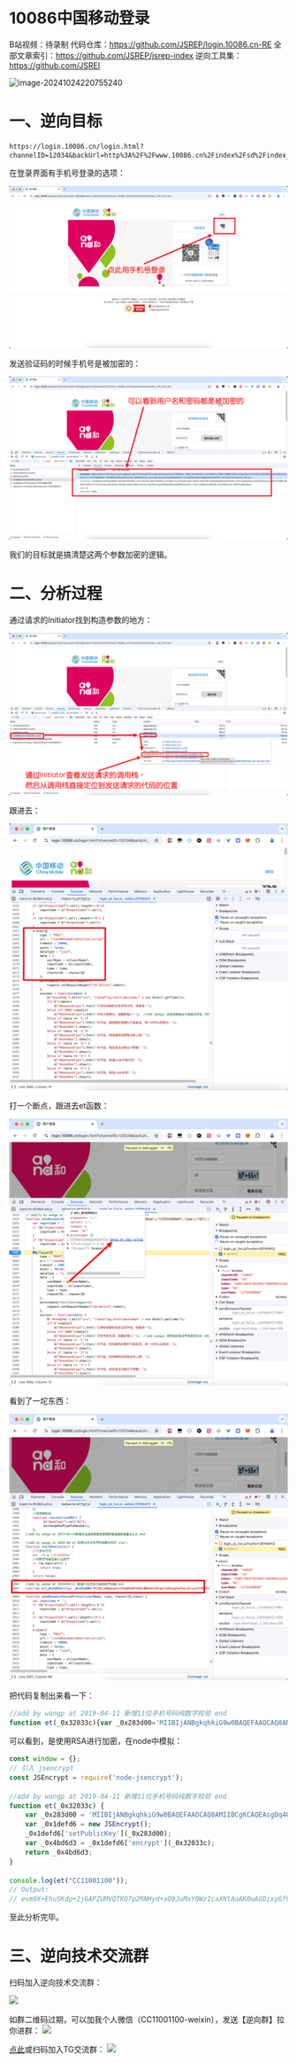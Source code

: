 # 10086中国移动登录

B站视频：待录制
代码仓库：https://github.com/JSREP/login.10086.cn-RE
全部文章索引：https://github.com/JSREP/jsrep-index
逆向工具集：https://github.com/JSREI

![image-20241024220755240](https://cdn.jsdelivr.net/gh/JSREI/.github/profile/README.assets/image-20241024220755240.png)

# 一、逆向目标

```
https://login.10086.cn/login.html?channelID=12034&backUrl=http%3A%2F%2Fwww.10086.cn%2Findex%2Fsd%2Findex_531_531.html
```

在登录界面有手机号登录的选项：

![image-20250101221434204](./README.assets/image-20250101221434204.png)

发送验证码的时候手机号是被加密的：

![image-20250101221547178](./README.assets/image-20250101221547178.png)

我们的目标就是搞清楚这两个参数加密的逻辑。

# 二、分析过程

通过请求的Initiator找到构造参数的地方：

![image-20250101221747671](./README.assets/image-20250101221747671.png)

跟进去：

![image-20250101222003225](./README.assets/image-20250101222003225.png)

打一个断点，跟进去et函数：

![image-20250101222109936](./README.assets/image-20250101222109936.png)

看到了一坨东西：

![image-20250101222243636](./README.assets/image-20250101222243636.png)

把代码复制出来看一下：

```js
//add by wangp at 2019-04-11 新增11位手机号码纯数字校验 end
function et(_0x32033c){var _0x283d00='MIIBIjANBgkqhkiG9w0BAQEFAAOCAQ8AMIIBCgKCAQEAsgDq4OqxuEisnk2F0EJFmw4xKa5IrcqEYHvqxPs2CHEg2kolhfWA2SjNuGAHxyDDE5MLtOvzuXjBx/5YJtc9zj2xR/0moesS+Vi/xtG1tkVaTCba+TV+Y5C61iyr3FGqr+KOD4/XECu0Xky1W9ZmmaFADmZi7+6gO9wjgVpU9aLcBcw/loHOeJrCqjp7pA98hRJRY+MML8MK15mnC4ebooOva+mJlstW6t/1lghR8WNV8cocxgcHHuXBxgns2MlACQbSdJ8c6Z3RQeRZBzyjfey6JCCfbEKouVrWIUuPphBL3OANfgp0B+QG31bapvePTfXU48TYK0M5kE+8LgbbWQIDAQAB';var _0x1defd6=new JSEncrypt();_0x1defd6['setPublicKey'](_0x283d00);var _0x4bd6d3=_0x1defd6['encrypt'](_0x32033c);return _0x4bd6d3;}
```

可以看到，是使用RSA进行加密，在node中模拟：

```js
const window = {};
// 引入 jsencrypt
const JSEncrypt = require('node-jsencrypt');

//add by wangp at 2019-04-11 新增11位手机号码纯数字校验 end
function et(_0x32033c) {
    var _0x283d00 = 'MIIBIjANBgkqhkiG9w0BAQEFAAOCAQ8AMIIBCgKCAQEAsgDq4OqxuEisnk2F0EJFmw4xKa5IrcqEYHvqxPs2CHEg2kolhfWA2SjNuGAHxyDDE5MLtOvzuXjBx/5YJtc9zj2xR/0moesS+Vi/xtG1tkVaTCba+TV+Y5C61iyr3FGqr+KOD4/XECu0Xky1W9ZmmaFADmZi7+6gO9wjgVpU9aLcBcw/loHOeJrCqjp7pA98hRJRY+MML8MK15mnC4ebooOva+mJlstW6t/1lghR8WNV8cocxgcHHuXBxgns2MlACQbSdJ8c6Z3RQeRZBzyjfey6JCCfbEKouVrWIUuPphBL3OANfgp0B+QG31bapvePTfXU48TYK0M5kE+8LgbbWQIDAQAB';
    var _0x1defd6 = new JSEncrypt();
    _0x1defd6['setPublicKey'](_0x283d00);
    var _0x4bd6d3 = _0x1defd6['encrypt'](_0x32033c);
    return _0x4bd6d3;
}

console.log(et("CC11001100"));
// Output:
// evm9X+EhuSKdp+2jGAPZUMVQTKO7p2RNHyd+xO9JuMxY0Wz1caXNtAoAK0wAGDixyGf95HuCWEtpdJZYuTCYyP1eA23Ukds+N5fUAHBzyoI/VgbZJSngK/O1IQwUh1ywOdsEB/LUGLq3oikrMYg3JFK5XfVvx1G+eqDveFGzB4++0Apdzn2MV4M35RtKuZhUudkfPRt4YyHsvzpR2+ie3JJvtczeExP6OR4nj0yIfRiOX6VcyajhkxgWzMRkNCkp7Dnv4T4wZJXrkXrUYw0VnJHECSUIXrgF67qnKjj/3enC8h1kHRLR4RctxCnVOEWssFjJmzhZ5YjnWnS0wgbXsA==
```

至此分析完毕。



# 三、逆向技术交流群

扫码加入逆向技术交流群：

<img src="https://cdn.jsdelivr.net/gh/JSREI/.github/profile/README.assets/image-20241016230653669.png" style="width: 200px">

如群二维码过期，可以加我个人微信（CC11001100-weixin），发送【逆向群】拉你进群：
<img src="https://cdn.jsdelivr.net/gh/JSREI/.github/profile/README.assets/image-20231030132026541-7614065.png" style="width: 200px">

[点此](https://t.me/jsreijsrei)或扫码加入TG交流群：
<img src="https://cdn.jsdelivr.net/gh/JSREI/.github/profile/README.assets/image-20241016231143315.png" style="width: 200px">




